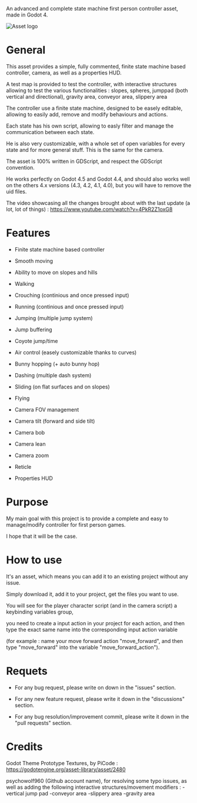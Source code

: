 An advanced and complete state machine first person controller asset, made in Godot 4.


![Asset logo](https://raw.githubusercontent.com/Jeh3no/Godot-Advanced-FPS-Controller-Template/refs/heads/main/addons/Arts/logo.png)


# **General**


This asset provides a simple, fully commented, finite state machine based controller, camera, as well as a properties HUD.

A test map is provided to test the controller, with interactive structures allowing to test the various functionalities : slopes, spheres, jumppad (both vertical and directional), gravity area, conveyor area, slippery area

The controller use a finite state machine, designed to be easely editable, allowing to easily add, remove and modify behaviours and actions.

Each state has his own script, allowing to easly filter and manage the communication between each state.

He is also very customizable, with a whole set of open variables for every state and for more general stuff. This is the same for the camera.

The asset is 100% written in GDScript, and respect the GDScript convention.

He works perfectly on Godot 4.5 and Godot 4.4, and should also works well on the others 4.x versions (4.3, 4.2, 4.1, 4.0), but you will have to remove the uid files.

The video showcasing all the changes brought about with the last update (a lot, lot of things) : https://www.youtube.com/watch?v=4PkR2Z1oxG8


# **Features**


 - Finite state machine based controller
 - Smooth moving
 - Ability to move on slopes and hills
 - Walking
 - Crouching (continious and once pressed input)
 - Running (continious and once pressed input)
 - Jumping (multiple jump system)
 - Jump buffering
 - Coyote jump/time
 - Air control (easely customizable thanks to curves)
 - Bunny hopping (+ auto bunny hop)
 - Dashing (multiple dash system)
 - Sliding (on flat surfaces and on slopes)
 - Flying

 - Camera FOV management
 - Camera tilt (forward and side tilt)
 - Camera bob
 - Camera lean
 - Camera zoom
   
 - Reticle
 - Properties HUD

   
# **Purpose**


My main goal with this project is to provide a complete and easy to manage/modify controller for first person games.

I hope that it will be the case.


# **How to use**


It's an asset, which means you can add it to an existing project without any issue.

Simply download it, add it to your project, get the files you want to use.

You will see for the player character script (and in the camera script) a keybinding variables group,

you need to create a input action in your project for each action, and then type the exact same name into the corresponding input action variable

(for example : name your move forward action "move_forward", and then type "move_forward" into the variable "move_forward_action").


# **Requets**


- For any bug request, please write on down in the "issues" section.

- For any new feature request, please write it down in the "discussions" section.

- For any bug resolution/improvement commit, please write it down in the "pull requests" section.


# **Credits**

Godot Theme Prototype Textures, by PiCode : https://godotengine.org/asset-library/asset/2480

psychowolf960 (Github account name), for resolving some typo issues, as well as adding the following interactive structures/movement modifiers :
-vertical jump pad
-conveyor area
-slippery area
-gravity area

	
